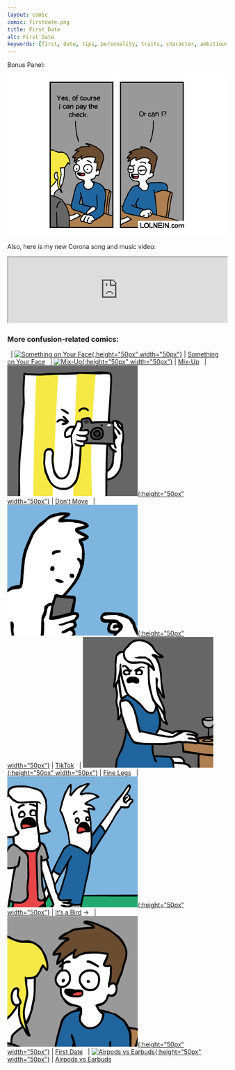 ```yaml
---
layout: comic
comic: firstdate.png
title: First Date
alt: First Date
keywords: [first, date, tips, personality, traits, character, ambitious, responsible, down, to, earth, down-to-earth, grounded, romantic, love, restaurant, check, pay, mysterious]
---
```


Bonus Panel:

![First Date Bonus Panel](/images/firstdate_bonus.png)

Also, here is my new Corona song and music video:

<iframe class="center" width="100%" src="https://www.youtube.com/embed/DU6ObLRuz74" allowfullscreen="allowfullscreen" seamless="seamless"></iframe>

### More confusion-related comics:

&nbsp; | [![Something on Your Face](/thumbs/somethingonyourface.png){:height="50px" width="50px"}](https://lolnein.com/2017/05/07/somethingonyourface/) | [Something on Your Face](https://lolnein.com/2017/05/07/somethingonyourface/)
&nbsp; | [![Mix-Up](/thumbs/mixup.png){:height="50px" width="50px"}](https://lolnein.com/2017/11/23/mixup/) | [Mix-Up](https://lolnein.com/2017/11/23/mixup/)
&nbsp; | [![Don’t Move](/thumbs/dontmove.png){:height="50px" width="50px"}](https://lolnein.com/2019/10/20/dontmove/) | [Don’t Move](https://lolnein.com/2019/10/20/dontmove/)
&nbsp; | [![TikTok](/thumbs/tiktok.png){:height="50px" width="50px"}](https://lolnein.com/2019/10/24/tiktok/) | [TikTok](https://lolnein.com/2019/10/24/tiktok/)
&nbsp; | [![Fine Legs](/thumbs/finelegs.png){:height="50px" width="50px"}](https://lolnein.com/2020/02/05/finelegs/) | [Fine Legs](https://lolnein.com/2020/02/05/finelegs/)
&nbsp; | [![It’s a Bird](/thumbs/itsabird.png){:height="50px" width="50px"}](https://lolnein.com/2020/02/21/itsabird/) | [It’s a Bird](https://lolnein.com/2020/02/21/itsabird/)
&rarr; &nbsp; | [![First Date](/thumbs/firstdate.png){:height="50px" width="50px"}](https://lolnein.com/2020/04/11/firstdate/) | [First Date](https://lolnein.com/2020/04/11/firstdate/)
&nbsp; | [![Airpods vs Earbuds](/thumbs/airpodsvsearbuds.png){:height="50px" width="50px"}](https://lolnein.com/2016/09/08/airpodsvsearbuds/) | [Airpods vs Earbuds](https://lolnein.com/2016/09/08/airpodsvsearbuds/)